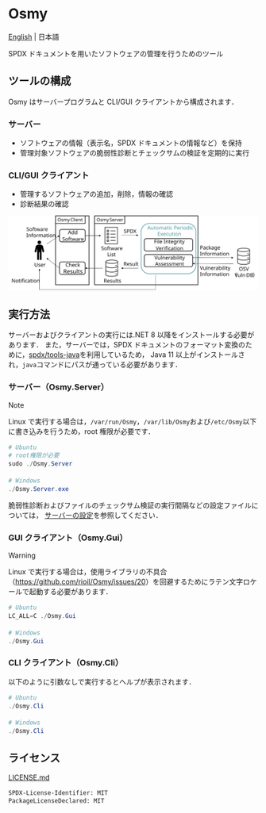 # Osmy

[English](README.en-US.md) | 日本語

SPDX ドキュメントを用いたソフトウェアの管理を行うためのツール

## ツールの構成

Osmy はサーバープログラムと CLI/GUI クライアントから構成されます．

### サーバー

- ソフトウェアの情報（表示名，SPDX ドキュメントの情報など）を保持
- 管理対象ソフトウェアの脆弱性診断とチェックサムの検証を定期的に実行

### CLI/GUI クライアント

- 管理するソフトウェアの追加，削除，情報の確認
- 診断結果の確認

<img src="doc/tool-overview.svg">

## 実行方法

サーバーおよびクライアントの実行には.NET 8 以降をインストールする必要があります．
また，サーバーでは，SPDX ドキュメントのフォーマット変換のために，[spdx/tools-java](https://github.com/spdx/tools-java)を利用しているため，
Java 11 以上がインストールされ，`java`コマンドにパスが通っている必要があります．

### サーバー（Osmy.Server）

> [!NOTE]
> Linux で実行する場合は，`/var/run/Osmy`，`/var/lib/Osmy`および`/etc/Osmy`以下に書き込みを行うため，root 権限が必要です．

```PowerShell
# Ubuntu
# root権限が必要
sudo ./Osmy.Server

# Windows
./Osmy.Server.exe
```

脆弱性診断およびファイルのチェックサム検証の実行間隔などの設定ファイルについては，
[サーバーの設定](doc/server-setting.md)を参照してください．

### GUI クライアント（Osmy.Gui）

> [!WARNING]
> Linux で実行する場合は，使用ライブラリの不具合（<https://github.com/rioil/Osmy/issues/20>）を回避するためにラテン文字ロケールで起動する必要があります．

```PowerShell
# Ubuntu
LC_ALL=C ./Osmy.Gui

# Windows
./Osmy.Gui
```

### CLI クライアント（Osmy.Cli）

以下のように引数なしで実行するとヘルプが表示されます．

```PowerShell
# Ubuntu
./Osmy.Cli

# Windows
./Osmy.Cli
```

## ライセンス

[LICENSE.md](LICENSE.md)

```Text
SPDX-License-Identifier: MIT
PackageLicenseDeclared: MIT
```
